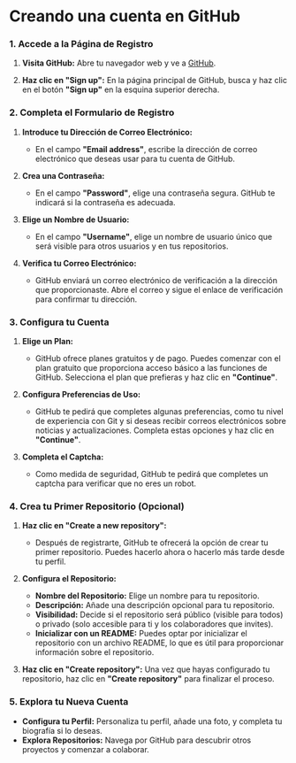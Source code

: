 # Creando una cuenta en GitHub

### 1. **Accede a la Página de Registro**

1. **Visita GitHub:** Abre tu navegador web y ve a [GitHub](https://github.com/).

2. **Haz clic en "Sign up":** En la página principal de GitHub, busca y haz clic en el botón **"Sign up"** en la esquina superior derecha.

### 2. **Completa el Formulario de Registro**

1. **Introduce tu Dirección de Correo Electrónico:**
   - En el campo **"Email address"**, escribe la dirección de correo electrónico que deseas usar para tu cuenta de GitHub.

2. **Crea una Contraseña:**
   - En el campo **"Password"**, elige una contraseña segura. GitHub te indicará si la contraseña es adecuada.

3. **Elige un Nombre de Usuario:**
   - En el campo **"Username"**, elige un nombre de usuario único que será visible para otros usuarios y en tus repositorios.

4. **Verifica tu Correo Electrónico:**
   - GitHub enviará un correo electrónico de verificación a la dirección que proporcionaste. Abre el correo y sigue el enlace de verificación para confirmar tu dirección.

### 3. **Configura tu Cuenta**

1. **Elige un Plan:**
   - GitHub ofrece planes gratuitos y de pago. Puedes comenzar con el plan gratuito que proporciona acceso básico a las funciones de GitHub. Selecciona el plan que prefieras y haz clic en **"Continue"**.

2. **Configura Preferencias de Uso:**
   - GitHub te pedirá que completes algunas preferencias, como tu nivel de experiencia con Git y si deseas recibir correos electrónicos sobre noticias y actualizaciones. Completa estas opciones y haz clic en **"Continue"**.

3. **Completa el Captcha:**
   - Como medida de seguridad, GitHub te pedirá que completes un captcha para verificar que no eres un robot.

### 4. **Crea tu Primer Repositorio (Opcional)**

1. **Haz clic en "Create a new repository":**
   - Después de registrarte, GitHub te ofrecerá la opción de crear tu primer repositorio. Puedes hacerlo ahora o hacerlo más tarde desde tu perfil.

2. **Configura el Repositorio:**
   - **Nombre del Repositorio:** Elige un nombre para tu repositorio.
   - **Descripción:** Añade una descripción opcional para tu repositorio.
   - **Visibilidad:** Decide si el repositorio será público (visible para todos) o privado (solo accesible para ti y los colaboradores que invites).
   - **Inicializar con un README:** Puedes optar por inicializar el repositorio con un archivo README, lo que es útil para proporcionar información sobre el repositorio.

3. **Haz clic en "Create repository":** Una vez que hayas configurado tu repositorio, haz clic en **"Create repository"** para finalizar el proceso.

### 5. **Explora tu Nueva Cuenta**

- **Configura tu Perfil:** Personaliza tu perfil, añade una foto, y completa tu biografía si lo deseas.
- **Explora Repositorios:** Navega por GitHub para descubrir otros proyectos y comenzar a colaborar.
